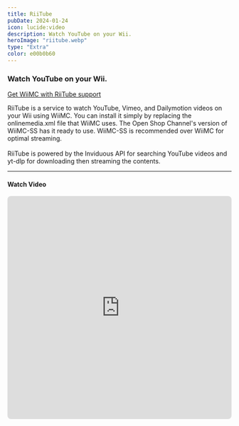 ```yaml
---
title: RiiTube
pubDate: 2024-01-24
icon: lucide:video
description: Watch YouTube on your Wii.
heroImage: "riitube.webp"
type: "Extra"
color: e00b0b60
---
```


### Watch YouTube on your Wii.

<a href="https://oscwii.org/library/app/wiimc-ss" class="btn btn-success" style="margin-top:5px; width:100%;"><i class="fa fa-download"></i> Get WiiMC with RiiTube support</a>

RiiTube is a service to watch YouTube, Vimeo, and Dailymotion videos on your Wii using WiiMC. You can
			install it simply by replacing the onlinemedia.xml file that WiiMC uses. The Open Shop Channel's version of
			WiiMC-SS has it ready to use. WiiMC-SS is recommended over WiiMC for optimal streaming.
			<br><br>
RiiTube is powered by the Inviduous API for searching YouTube videos and yt-dlp for downloading then
streaming the contents.

<hr>
<h4><i class="fa-brands fa-youtube" aria-hidden="true"></i> Watch Video</i></h4>
<iframe src="https://www.youtube.com/embed/16FYndYB3CA" frameborder="0" style="border-radius:8px;" width="100%" height="500"
					allow="autoplay; encrypted-media" allowfullscreen></iframe>
